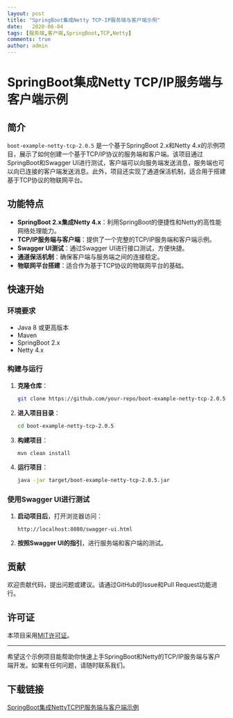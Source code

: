 ```yaml
---
layout: post
title: "SpringBoot集成Netty TCP-IP服务端与客户端示例"
date:   2020-06-04
tags: [服务端,客户端,SpringBoot,TCP,Netty]
comments: true
author: admin
---
```

# SpringBoot集成Netty TCP/IP服务端与客户端示例

## 简介

`boot-example-netty-tcp-2.0.5` 是一个基于SpringBoot 2.x和Netty 4.x的示例项目，展示了如何创建一个基于TCP/IP协议的服务端和客户端。该项目通过SpringBoot和Swagger UI进行测试，客户端可以向服务端发送消息，服务端也可以向已连接的客户端发送消息。此外，项目还实现了通道保活机制，适合用于搭建基于TCP协议的物联网平台。

## 功能特点

- **SpringBoot 2.x集成Netty 4.x**：利用SpringBoot的便捷性和Netty的高性能网络处理能力。
- **TCP/IP服务端与客户端**：提供了一个完整的TCP/IP服务端和客户端示例。
- **Swagger UI测试**：通过Swagger UI进行接口测试，方便快捷。
- **通道保活机制**：确保客户端与服务端之间的连接稳定。
- **物联网平台搭建**：适合作为基于TCP协议的物联网平台的基础。

## 快速开始

### 环境要求

- Java 8 或更高版本
- Maven
- SpringBoot 2.x
- Netty 4.x

### 构建与运行

1. **克隆仓库**：
    ```bash
    git clone https://github.com/your-repo/boot-example-netty-tcp-2.0.5.git
    ```

2. **进入项目目录**：
    ```bash
    cd boot-example-netty-tcp-2.0.5
    ```

3. **构建项目**：
    ```bash
    mvn clean install
    ```

4. **运行项目**：
    ```bash
    java -jar target/boot-example-netty-tcp-2.0.5.jar
    ```

### 使用Swagger UI进行测试

1. **启动项目后**，打开浏览器访问：
    ```
    http://localhost:8080/swagger-ui.html
    ```

2. **按照Swagger UI的指引**，进行服务端和客户端的测试。

## 贡献

欢迎贡献代码，提出问题或建议。请通过GitHub的Issue和Pull Request功能进行。

## 许可证

本项目采用[MIT许可证](LICENSE)。

---

希望这个示例项目能帮助你快速上手SpringBoot和Netty的TCP/IP服务端与客户端开发。如果有任何问题，请随时联系我们。

## 下载链接

[SpringBoot集成NettyTCPIP服务端与客户端示例](https://pan.quark.cn/s/7e2c51e00f62)